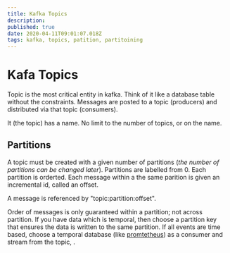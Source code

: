```yaml
---
title: Kafka Topics
description: 
published: true
date: 2020-04-11T09:01:07.018Z
tags: kafka, topics, patition, partitoining
---
```


# Kafa Topics
Topic is the most critical entity in kafka. Think of it like a database table without the constraints. Messages are posted to a topic (producers) and distributed via that topic (consumers).

It (the topic) has a name. No limit to the number of topics, or on the name.

## Partitions
A topic must be created with a given number of partitions (_the number of partitions can be changed later_). Partitions are labelled from 0. Each partition is orderted. Each message within a the same parition is given an incremental id, called an offset.

A message is referenced by "topic:partition:offset".

Order of messages is only guaranteed within a partition; not across partition. If you have data which is temporal, then choose a partition key that ensures the data is written to the same partition. If all events are time based, choose a temporal database (like [promtetheus](https://en.wikipedia.org/wiki/Time_series_database)) as a consumer and stream from the topic, .